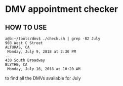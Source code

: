 # DMV appointment checker
## HOW TO USE

```
a@b:~/tools/dmv$ ./check.sh | grep -B2 July
903 West C Street
ALTURAS, CA
 Monday, July 9, 2018 at 2:30 PM
--
430 South Broadway
BLYTHE, CA
 Monday, July 16, 2018 at 10:20 AM

```

to find all the DMVs available for July
